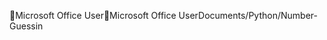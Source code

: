 Microsoft Office User                                 M i c r o s o f t   O f f i c e   U s e r   D o c u m e n t s / P y t h o n / N u m b e r - G u e s s i n 